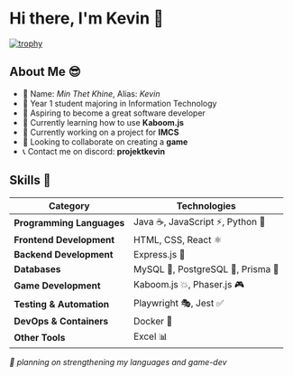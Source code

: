 # Hi there, I'm Kevin :wave:

<!--
**ProjektKevin/ProjektKevin** is a ✨ _special_ ✨ repository because its `README.md` (this file) appears on your GitHub profile.

Here are some ideas to get you started:

- 🏫 I'm currently attending Singapore Polytechnic with Information Technology major.
- 🔬 I’m currently learning advance javascript and its libraries, such as kaboom.js and express.js
- 🔭 I'm currently working on creating a zelda like game using kaboom
- 🤔 I’m looking for help with ...
- 💬 Ask me about ...
- 📫 How to reach me: ...
- 😄 Pronouns: ...
- ⚡ Fun fact: ...
-->

[![trophy](https://github-profile-trophy.vercel.app/?username=ProjektKevin)](https://github.com/ryo-ma/github-profile-trophy)

## About Me 😎
- 👀 Name: *Min Thet Khine*, Alias: *Kevin*
- 🏫 Year 1 student majoring in Information Technology
- 🔭 Aspiring to become a great software developer
- 📖 Currently learning how to use **Kaboom.js**
- 🔧 Currently working on a project for **IMCS**
- 🐺 Looking to collaborate on creating a **game**
- 📞 Contact me on discord: **projektkevin**

## Skills 💪
| **Category**           | **Technologies**                         |
|------------------------|-----------------------------------------|
| **Programming Languages** | Java ☕, JavaScript ⚡, Python 🐍 |
| **Frontend Development** | HTML, CSS, React ⚛️ |
| **Backend Development**  | Express.js 🚀 |
| **Databases**          | MySQL 🐬, PostgreSQL 🐘, Prisma 🌱 |
| **Game Development**   | Kaboom.js 💥, Phaser.js 🎮 |
| **Testing & Automation** | Playwright 🎭, Jest ✅ |
| **DevOps & Containers** | Docker 🐳 |
| **Other Tools**        | Excel 📊 |
  
*📍 planning on strengthening my languages and game-dev*
